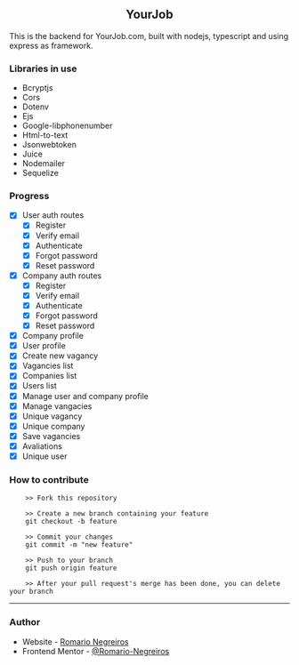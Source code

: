<p align="center">
    <h2 align="center" >YourJob</h2>
</p>

This is the backend for YourJob.com, built with nodejs, typescript and using express as framework.

### Libraries in use

- Bcryptjs
- Cors
- Dotenv
- Ejs
- Google-libphonenumber
- Html-to-text
- Jsonwebtoken
- Juice
- Nodemailer
- Sequelize

### Progress

- [x] User auth routes
    - [x] Register
    - [x] Verify email
    - [x] Authenticate
    - [x] Forgot password
    - [x] Reset password

- [x] Company auth routes
    - [x] Register
    - [x] Verify email
    - [x] Authenticate
    - [x] Forgot password
    - [x] Reset password

- [x] Company profile
- [x] User profile
- [x] Create new vagancy
- [x] Vagancies list
- [x] Companies list
- [x] Users list
- [x] Manage user and company profile
- [x] Manage vangacies
- [x] Unique vagancy
- [x] Unique company
- [x] Save vagancies
- [x] Avaliations
- [x] Unique user

### How to contribute

```
    >> Fork this repository

    >> Create a new branch containing your feature
    git checkout -b feature

    >> Commit your changes
    git commit -m "new feature"

    >> Push to your branch
    git push origin feature

    >> After your pull request's merge has been done, you can delete your branch

```

---

### Author

- Website - [Romario Negreiros](https://romario-negreiros.github.io/Romario-frontend/)
- Frontend Mentor - [@Romario-Negreiros](https://www.frontendmentor.io/profile/Romario-Negreiros)
